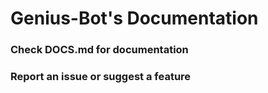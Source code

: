 # Genius-Bot's Documentation
### Check DOCS.md for documentation
### Report an issue or suggest a feature
